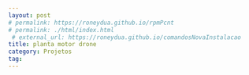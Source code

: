 ```yaml
---
layout: post
# permalink: https://roneydua.github.io/rpmPcnt
# permalink: ./html/index.html
 # external_url: https://roneydua.github.io/comandosNovaInstalacao
title: planta motor drone
category: Projetos
tag:
---
```

<!DOCTYPE HTML PUBLIC "-//W3C//DTD HTML 4.01 Transitional//EN">
<html><head><meta http-equiv=Refresh content="0;url=./html/index.html
